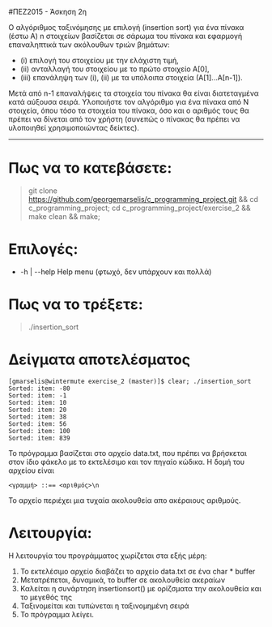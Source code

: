 #ΠΕΖ2015 - Άσκηση 2η

Ο αλγόριθμος ταξινόμησης με επιλογή (insertion sort) για ένα πίνακα (έστω Α)
n στοιχείων βασίζεται σε σάρωμα του πίνακα και εφαρμογή επαναληπτικά των ακόλουθων
τριών βημάτων:

*   (i) επιλογή του στοιχείου με την ελάχιστη τιμή,
*  (ii) ανταλλαγή του στοιχείου με το πρώτο στοιχείο Α[0],
* (iii) επανάληψη των (i), (ii) με τα υπόλοιπα στοιχεία (Α[1]...Α[n-1]).

Μετά από n-1 επαναλήψεις τα στοιχεία του πίνακα θα είναι διατεταγμένα κατά
αύξουσα σειρά. Υλοποιήστε τον αλγόριθμο για ένα πίνακα από Ν στοιχεία, όπου
τόσο τα στοιχεία του πίνακα, όσο και ο αριθμός τους θα πρέπει να δίνεται από
τον χρήστη (συνεπώς ο πίνακας θα πρέπει να υλοποιηθεί χρησιμοποιώντας δείκτες).


----

# Πως να το κατεβάσετε:

> git clone https://github.com/georgemarselis/c_programming_project.git && 
cd c_programming_project; cd c_programming_project/exercise_2 && make clean && make;

# Επιλογές:
* -h | --help Help menu (φτωχό, δεν υπάρχουν και πολλά)

# Πως να το τρέξετε:

> ./insertion_sort

# Δείγματα αποτελέσματος

    [gmarselis@wintermute exercise_2 (master)]$ clear; ./insertion_sort
    Sorted: item: -80
    Sorted: item: -1
    Sorted: item: 10
    Sorted: item: 20
    Sorted: item: 38
    Sorted: item: 56
    Sorted: item: 100
    Sorted: item: 839

Το πρόγραμμα βασίζεται στο αρχείο data.txt, που πρέπει να βρήσκεται στον ίδιο φάκελο
με το εκτελέσιμο και τον πηγαίο κώδικα. Η δομή του αρχείου είναι

    <γραμμή> ::== <αριθμός>\n

Το αρχείο περιέχει μια τυχαία ακολουθεία απο ακέραιους αριθμούς.

# Λειτουργία:

Η λειτουργία του προγράμματος χωρίζεται στα εξής μέρη:

1. Το εκτελέσιμο αρχείο διαβάζει το αρχείο data.txt σε ένα char * buffer
2. Μετατρέπεται, δυναμικά, το buffer σε ακολουθεία ακεραίων
3. Καλείται η συνάρτηση insertionsort() με ορίζσματα την ακολουθεία και το μεγεθός της
4. Ταξινομείται και τυπώνεται η ταξινομημένη σειρά
5. Το πρόγραμμα λείγει.